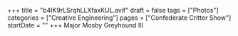 +++
title = "b4IK9rLSrqhLLXfaxKUL.avif"
draft = false
tags = ["Photos"]
categories = ["Creative Engineering"]
pages = ["Confederate Critter Show"]
startDate = ""
+++
Major Mosby Greyhound III
